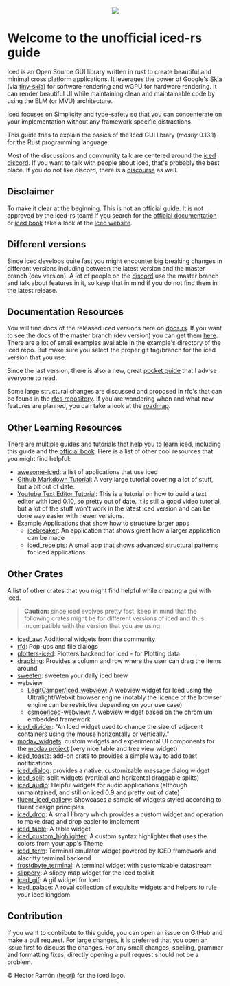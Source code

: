 <div align="center">
    <img src="iced-logo.svg">
</div>

# Welcome to the unofficial iced-rs guide 

Iced is an Open Source GUI library written in rust to create beautiful and minimal cross platform applications. It leverages the power of Google's [Skia](https://skia.org/) (via [tiny-skia](https://github.com/RazrFalcon/tiny-skia)) for software rendering and wGPU for hardware rendering. 
It can render beautiful UI while maintaining clean and maintainable code by using the ELM (or MVU) architecture.

Iced focuses on Simplicity and type-safety so that you can concenterate on your implementation without any framework specific distractions.

This guide tries to explain the basics of the Iced GUI library (*mostly* 0.13.1) for the Rust programming language.

Most of the discussions and community talk are centered around the [iced discord](https://discord.gg/3xZJ65GAhd). If you want to talk with people about iced, that's probably the best place.
If you do not like discord, there is a [discourse](https://discourse.iced.rs/) as well.

## Disclaimer

To make it clear at the beginning. This is not an official guide. It is not approved by the iced-rs team!
If you search for the [official documentation](https://docs.rs/iced/0.13.1/iced/) or [iced book](https://book.iced.rs/) take a look at the [Iced website](https://iced.rs/).

## Different versions

Since iced develops quite fast you might encounter big breaking changes in different versions including between the latest version and the master branch (dev version).
A lot of people on the [discord](https://discord.gg/3xZJ65GAhd) use the master branch and talk about features in it, so keep that in mind if you do not find them in the latest release.

## Documentation Resources

You will find docs of the released iced versions here on [docs.rs](https://docs.rs/iced/0.13.1/iced/). 
If you want to see the docs of the master branch (dev version) you can get them [here](https://docs.iced.rs/iced/).
There are a lot of small examples available in the example's directory of the iced repo. But make sure you select the proper git tag/branch for the iced version that you use.

Since the last version, there is also a new, great [pocket guide](https://docs.iced.rs/iced/#the-pocket-guide) that I advise everyone to read.

Some large structural changes are discussed and proposed in rfc's that can be found in the [rfcs repository](https://github.com/iced-rs/rfcs). 
If you are wondering when and what new features are planned, you can take a look at the [roadmap](https://whimsical.com/roadmap-iced-7vhq6R35Lp3TmYH4WeYwLM).

## Other Learning Resources

There are multiple guides and tutorials that help you to learn iced, including this guide and the [official book](https://book.iced.rs/).
Here is a list of other cool resources that you might find helpful:
- [awesome-iced](https://github.com/iced-rs/awesome-iced): a list of applications that use iced
- [Github Markdown Tutorial](https://github.com/fogarecious/iced_tutorial/tree/main): A very large tutorial covering a lot of stuff, but a bit out of date.
- [Youtube Text Editor Tutorial](https://www.youtube.com/watch?v=gcBJ7cPSALo): This is a tutorial on how to build a text editor with iced 0.10, so pretty out of date. It is still a good video tutorial, but a lot of the stuff won't work in the latest iced version and can be done way easier with newer versions.
- Example Applications that show how to structure larger apps
  - [icebreaker](https://github.com/hecrj/icebreaker): An application that shows great how a larger application can be made
  - [iced_receipts](https://github.com/airstrike/iced_receipts): A small app that shows advanced structural patterns for iced applications

## Other Crates

A list of other crates that you might find helpful while creating a gui with iced.

> **Caution:** since iced evolves pretty fast, keep in mind that the following crates might be for different versions of iced and thus incompatible with the version that you are using 

- [iced_aw](https://github.com/iced-rs/iced_aw): Additional widgets from the community
- [rfd](https://docs.rs/rfd/latest/rfd/index.html): Pop-ups and file dialogs
- [plotters-iced](https://github.com/Joylei/plotters-iced): Plotters backend for iced - for Plotting data
- [dragking](https://github.com/airstrike/dragking): Provides a column and row where the user can drag the items around
- [sweeten](https://github.com/airstrike/sweeten): sweeten your daily iced brew
- webview
    - [LegitCamper/iced_webview](https://crates.io/crates/iced_webview): A webview widget for Iced using the Ultralight/Webkit browser engine (notably the licence of the browser engine can be restrictive depending on your use case)
    - [csmoe/iced-webview](https://github.com/csmoe/iced-webview): A webview widget based on the chromium embedded framework
- [iced_divider](https://github.com/icedpygui/iced_divider): "An Iced widget used to change the size of adjacent containers using the mouse horizontally or vertically."
- [modav_widgets](https://github.com/EmmanuelDodoo/modav_widgets/tree/main): custom widgets and experimental UI components for the [modav project](https://github.com/EmmanuelDodoo/modav) (very nice table and tree view widget)
- [iced_toasts](https://crates.io/crates/iced_toasts): add-on crate to provides a simple way to add toast notifications
- [iced_dialog](https://github.com/pml68/iced_dialog/tree/master): provides a native, customizable message dialog widget
- [iced_split](https://github.com/edwloef/iced_split): split widgets (vertical and horizontal draggable splits)
- [iced_audio](https://github.com/iced-rs/iced_audio): Helpful widgets for audio applications (although unmaintained, and still on iced 0.9 and pretty out of date)
- [fluent_iced_gallery](https://github.com/frgp42/fluent_iced_gallery/tree/master): Showcases a sample of widgets styled according to fluent design principles
- [iced_drop](https://github.com/jhannyj/iced_drop): A small library which provides a custom widget and operation to make drag and drop easier to implement
- [iced_table](https://github.com/tarkah/iced_table): A table widget
- [iced_custom_highlighter](https://github.com/pml68/iced_custom_highlighter): A custom syntax highlighter that uses the colors from your app's Theme
- [iced_term](https://github.com/Harzu/iced_term/tree/master): Terminal emulator widget powered by ICED framework and alacritty terminal backend
- [frostdbyte_terminal](https://github.com/Rahn-IT/frostbyte_terminal/tree/master): A terminal widget with customizable datastream
- [slippery](https://github.com/peterkrull/slippery): A slippy map widget for the Iced toolkit
- [iced_gif](https://github.com/Redhawk18/iced_gif): A gif widget for iced
- [iced_palace](https://github.com/hecrj/iced_palace): A royal collection of exquisite widgets and helpers to rule your iced kingdom 

## Contribution

If you want to contribute to this guide, you can open an issue on GitHub and make a pull request. 
For large changes, it is preferred that you open an issue first to discuss the changes. 
For any small changes, spelling, grammar and formatting fixes, directly opening a pull request should not be a problem.

&copy; Héctor Ramón ([hecrj](https://github.com/hecrj)) for the iced logo.
